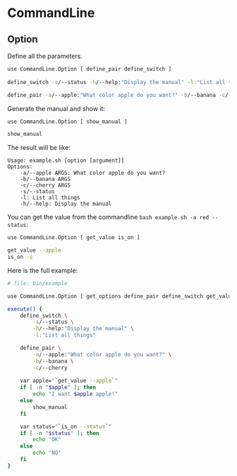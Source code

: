 # CommandLine

## Option

Define all the parameters.

```bash
use CommandLine.Option [ define_pair define_switch ]
    
define_switch -s/--status -h/--help:"Display the manual" -l:"List all things"

define_pair -a/--apple:"What color apple do you want?" -b/--banana -c/--cherry
```

Generate the manual and show it:

```bash
use CommandLine.Option [ show_manual ]

show_manual
```

The result will be like:

```
Usage: example.sh [option [argument]]
Options:
    -a/--apple ARGS: What color apple do you want?
    -b/--banana ARGS
    -c/--cherry ARGS
    -s/--status
    -l: List all things
    -h/--help: Display the manual
```

You can get the value from the commandline `bash example.sh -a red --status`:

```bash
use CommandLine.Option [ get_value is_on ]

get_value --apple
is_on -s
```

Here is the full example:

```bash
# file: bin/example

use CommandLine.Option [ get_options define_pair define_switch get_value is_on show_manual ]

execute() {
    define_switch \
        -s/--status \
        -h/--help:"Display the manual" \
        -l:"List all things"

    define_pair \
        -a/--apple:"What color apple do you want?" \
        -b/--banana \
        -c/--cherry
    
    var apple="`get_value --apple`"
    if [ -n "$apple" ]; then
        echo "I want $apple apple!"
    else
        show_manual
    fi

    var status="`is_on --status`"
    if [ -n "$status" ]; then
        echo "OK"
    else
        echo "NO"
    fi
}
```